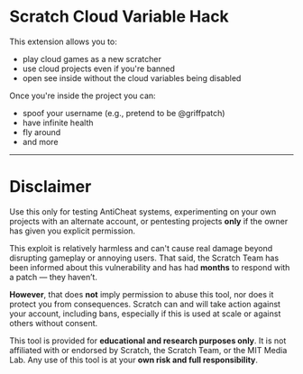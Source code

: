 # Scratch Cloud Variable Hack

This extension allows you to:

* play cloud games as a new scratcher
* use cloud projects even if you're banned
* open see inside without the cloud variables being disabled

Once you're inside the project you can:

* spoof your username (e.g., pretend to be @griffpatch)
* have infinite health
* fly around
* and more

---

# Disclaimer

Use this only for testing AntiCheat systems, experimenting on your own projects with an alternate account, or pentesting projects **only** if the owner has given you explicit permission.

This exploit is relatively harmless and can't cause real damage beyond disrupting gameplay or annoying users. That said, the Scratch Team has been informed about this vulnerability and has had **months** to respond with a patch — they haven’t.

**However**, that does **not** imply permission to abuse this tool, nor does it protect you from consequences. Scratch can and will take action against your account, including bans, especially if this is used at scale or against others without consent.

This tool is provided for **educational and research purposes only**. It is not affiliated with or endorsed by Scratch, the Scratch Team, or the MIT Media Lab. Any use of this tool is at your **own risk and full responsibility**.
